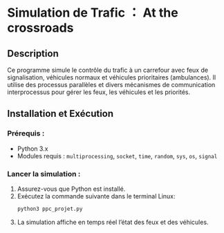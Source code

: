 # Simulation de Trafic ： At the crossroads

## Description
Ce programme simule le contrôle du trafic à un carrefour avec feux de signalisation, véhicules normaux et véhicules prioritaires (ambulances). Il utilise des processus parallèles et divers mécanismes de communication interprocessus pour gérer les feux, les véhicules et les priorités.

## Installation et Exécution
### Prérequis :
- Python 3.x
- Modules requis : `multiprocessing`, `socket`, `time`, `random`, `sys`, `os`, `signal`

### Lancer la simulation :
1. Assurez-vous que Python est installé.
2. Exécutez la commande suivante dans le terminal Linux:
   ```sh
   python3 ppc_projet.py
3. La simulation affiche en temps réel l’état des feux et des véhicules.
